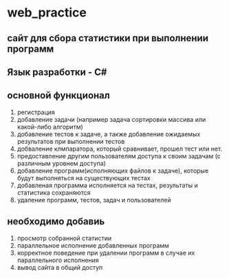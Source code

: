# web_practice
## сайт для сбора статистики при выполнении программ
## Язык разработки - С#

## основной функционал
1. регистрация
2. добавление задачи (например задача сортировки массива или какой-либо алгоритм)
3. добавление тестов к задаче, а также добавление ожидаемых результатов при выполнении тестов
4. добваление клмпаратора, который сравнивает, прошел тест или нет.
5. предоставление другим пользователям доступа к своим задачам (с различным уровнем доступа)
6. добавление программ(исполняющих файлов к задаче), которые будут выполняться на существующих тестах
7. добавленая программа исполняется на тестах, результаты и статистика сохраняются
8. удаление программ, тестов, задач и пользователей
 
 ## необходимо добавиь
 1. просмотр собранной статистии
 2. параллельное исполнение добавленных программ
 3. корректное поведение при удалении программ в случае их параллельного исполнения
 4. вывод сайта в общий доступ
